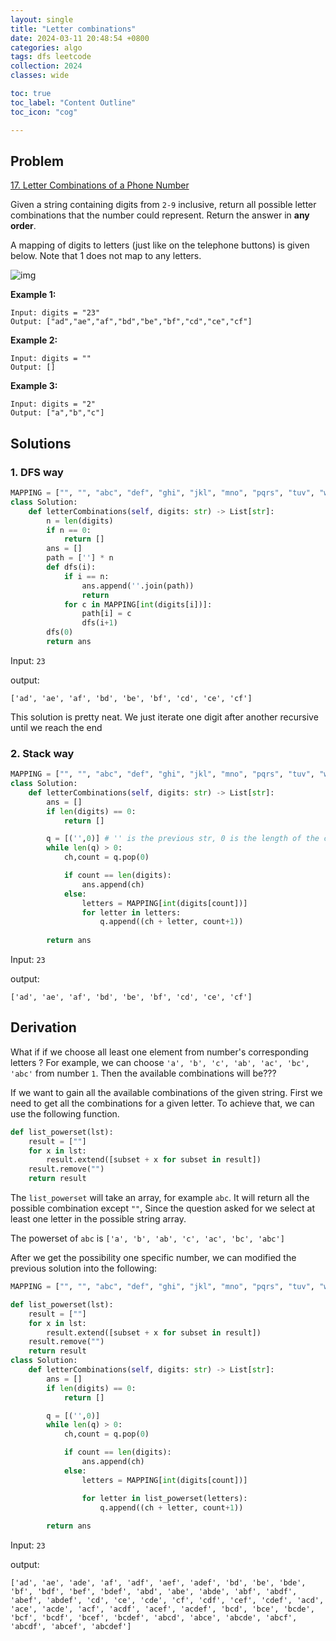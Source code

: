 ```yaml
---
layout: single
title: "Letter combinations"
date: 2024-03-11 20:48:54 +0800
categories: algo
tags: dfs leetcode 
collection: 2024
classes: wide

toc: true
toc_label: "Content Outline"
toc_icon: "cog"

---
```


## Problem

[17. Letter Combinations of a Phone Number](https://leetcode.com/problems/letter-combinations-of-a-phone-number/)

Given a string containing digits from `2-9` inclusive, return all possible letter combinations that the number could represent. Return the answer in **any order**.

A mapping of digits to letters (just like on the telephone buttons) is given below. Note that 1 does not map to any letters.

![img](https://assets.leetcode.com/uploads/2022/03/15/1200px-telephone-keypad2svg.png)

 

**Example 1:**

```
Input: digits = "23"
Output: ["ad","ae","af","bd","be","bf","cd","ce","cf"]
```

**Example 2:**

```
Input: digits = ""
Output: []
```

**Example 3:**

```
Input: digits = "2"
Output: ["a","b","c"]
```



## Solutions



### 1. DFS way

```py
MAPPING = ["", "", "abc", "def", "ghi", "jkl", "mno", "pqrs", "tuv", "wxyz"]
class Solution:
    def letterCombinations(self, digits: str) -> List[str]:
        n = len(digits)
        if n == 0:
            return []
        ans = []
        path = [''] * n
        def dfs(i):
            if i == n:
                ans.append(''.join(path))
                return
            for c in MAPPING[int(digits[i])]:
                path[i] = c
                dfs(i+1)
        dfs(0)
        return ans
```

Input:  `23`

output:

```shell
['ad', 'ae', 'af', 'bd', 'be', 'bf', 'cd', 'ce', 'cf']
```



This solution is pretty neat. We just iterate one digit after another recursive until we reach the end



### 2.  Stack way

```python
MAPPING = ["", "", "abc", "def", "ghi", "jkl", "mno", "pqrs", "tuv", "wxyz"]
class Solution:
    def letterCombinations(self, digits: str) -> List[str]:
 		ans = []
        if len(digits) == 0:    
            return []

        q = [('',0)] # '' is the previous str, 0 is the length of the current select
        while len(q) > 0:
            ch,count = q.pop(0)

            if count == len(digits):
                ans.append(ch)
            else:
                letters = MAPPING[int(digits[count])]
                for letter in letters:
                    q.append((ch + letter, count+1))
            
        return ans
```

Input:  `23`

output:

```shell
['ad', 'ae', 'af', 'bd', 'be', 'bf', 'cd', 'ce', 'cf']
```

## Derivation

What if if we choose all least one element from number's corresponding letters ? For example, we can choose `'a', 'b', 'c', 'ab', 'ac', 'bc', 'abc'`  from number `1`. Then the available combinations will be???

If we want to gain all the available combinations of the given string. First we need to get all the combinations for a given letter. To achieve that, we can use the following function.

```python
def list_powerset(lst):
	result = [""]
	for x in lst:
		result.extend([subset + x for subset in result])
	result.remove("")
	return result
```
The `list_powerset` will take  an array, for example `abc`. It will return all the possible combination except `""`, Since the question asked for we select at least one letter in the possible string array.

The powerset of `abc` is `['a', 'b', 'ab', 'c', 'ac', 'bc', 'abc']`

After we get the possibility one specific number, we can modified the previous solution into the following:

```python
MAPPING = ["", "", "abc", "def", "ghi", "jkl", "mno", "pqrs", "tuv", "wxyz"]

def list_powerset(lst):
	result = [""]
	for x in lst:
		result.extend([subset + x for subset in result])
	result.remove("")
	return result
class Solution:
    def letterCombinations(self, digits: str) -> List[str]:
 		ans = []
        if len(digits) == 0:    
            return []

        q = [('',0)]
        while len(q) > 0:
            ch,count = q.pop(0)

            if count == len(digits):
                ans.append(ch)
            else:
                letters = MAPPING[int(digits[count])]

                for letter in list_powerset(letters):
                    q.append((ch + letter, count+1))
            
        return ans
```
Input:  `23`

output:

```shell
['ad', 'ae', 'ade', 'af', 'adf', 'aef', 'adef', 'bd', 'be', 'bde', 'bf', 'bdf', 'bef', 'bdef', 'abd', 'abe', 'abde', 'abf', 'abdf', 'abef', 'abdef', 'cd', 'ce', 'cde', 'cf', 'cdf', 'cef', 'cdef', 'acd', 'ace', 'acde', 'acf', 'acdf', 'acef', 'acdef', 'bcd', 'bce', 'bcde', 'bcf', 'bcdf', 'bcef', 'bcdef', 'abcd', 'abce', 'abcde', 'abcf', 'abcdf', 'abcef', 'abcdef']
```

